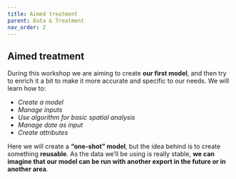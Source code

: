 ```yaml
---
title: Aimed treatment
parent: Data & Treatment
nav_order: 2
---
```


## Aimed treatment

During this workshop we are aiming to create **our first model**, and then try to enrich it a bit to make it more accurate and specific to our needs.
We will learn how to:

- *Create a model*
- *Manage inputs*
- *Use algorithm for basic spatial analysis*
- *Manage date as input*
- *Create attributes*

Here we will  create a **“one-shot” model**, but the idea behind is to create something **reusable**. As the data we’ll be using is really stable, **we can imagine that our model can be run with another export in the future or in another area**.
